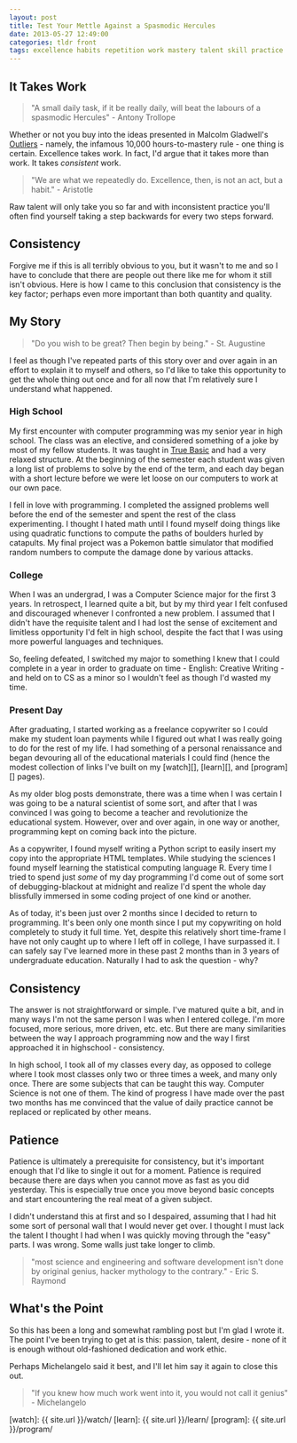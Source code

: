 ```yaml
---
layout: post
title: Test Your Mettle Against a Spasmodic Hercules
date: 2013-05-27 12:49:00
categories: tldr front
tags: excellence habits repetition work mastery talent skill practice
---
```


## It Takes Work

> "A small daily task, if it be really daily, will beat the labours of a spasmodic Hercules" - Antony
> Trollope

Whether or not you buy into the ideas presented in Malcolm Gladwell's [Outliers][] - namely, the infamous 10,000 hours-to-mastery rule - one thing is certain. Excellence takes work. In fact, I'd argue that it takes more than work. It takes _consistent_ work. 

> "We are what we repeatedly do. Excellence, then, is not an act, but a habit." - Aristotle

Raw talent will only take you so far and with inconsistent practice you'll often find yourself taking a step backwards for every two steps forward. 

## Consistency

Forgive me if this is all terribly obvious to you, but it wasn't to me and so I have to conclude that there are people out there like me for whom it still isn't obvious. Here is how I came to this conclusion that consistency is the key factor; perhaps even more important than both quantity and quality. 

## My Story

> "Do you wish to be great? Then begin by being." - St. Augustine

I feel as though I've repeated parts of this story over and over again in an effort to explain it to myself and others, so I'd like to take this opportunity to get the whole thing out once and for all now that I'm relatively sure I understand what happened. 

### High School

My first encounter with computer programming was my senior year in high school. The class was an elective, and considered something of a joke by most of my fellow students. It was taught in [True Basic][] and had a very relaxed structure. At the beginning of the semester each student was given a long list of problems to solve by the end of the term, and each day began with a short lecture before we were let loose on our computers to work at our own pace. 

I fell in love with programming. I completed the assigned problems well before the end of the semester and spent the rest of the class experimenting. I thought I hated math until I found myself doing things like using quadratic functions to compute the paths of boulders hurled by catapults. My final project was a Pokemon battle simulator that modified random numbers to compute the damage done by various attacks. 

### College

When I was an undergrad, I was a Computer Science major for the first 3 years. In retrospect, I learned quite a bit, but by my third year I felt confused and discouraged whenever I confronted a new problem. I assumed that I didn't have the requisite talent and I had lost the sense of excitement and limitless opportunity I'd felt in high school, despite the fact that I was using more powerful languages and techniques.

So, feeling defeated, I switched my major to something I knew that I could complete in a year in order to graduate on time - English: Creative Writing - and held on to CS as a minor so I wouldn't feel as though I'd wasted my time. 

### Present Day

After graduating, I started working as a freelance copywriter so I could make my student loan payments while I figured out what I was really going to do for the rest of my life. I had something of a personal renaissance and began devouring all of the educational materials I could find (hence the modest collection of links I've built on my [watch][], [learn][], and [program][] pages). 

As my older blog posts demonstrate, there was a time when I was certain I was going to be a natural scientist of some sort, and after that I was convinced I was going to become a teacher and revolutionize the educational system. However, over and over again, in one way or another, programming kept on coming back into the picture. 

As a copywriter, I found myself writing a Python script to easily insert my copy into the appropriate HTML templates. While studying the sciences I found myself learning the statistical computing language R. Every time I tried to spend just _some_ of my day programming I'd come out of some sort of debugging-blackout at midnight and realize I'd spent the whole day blissfully immersed in some coding project of one kind or another. 

As of today, it's been just over 2 months since I decided to return to programming. It's been only one month since I put my copywriting on hold completely to study it full time. Yet, despite this relatively short time-frame I have not only caught up to where I left off in college, I have surpassed it. I can safely say I've learned more in these past 2 months than in 3 years of undergraduate education. Naturally I had to ask the question - why?

## Consistency 

The answer is not straightforward or simple. I've matured quite a bit, and in many ways I'm not the same person I was when I entered college. I'm more focused, more serious, more driven, etc. etc. But there are many similarities between the way I approach programming now and the way I first approached it in highschool - consistency. 

In high school, I took all of my classes every day, as opposed to college where I took most classes only two or three times a week, and many only once. There are some subjects that can be taught this way. Computer Science is not one of them. The kind of progress I have made over the past two months has me convinced that the value of daily practice cannot be replaced or replicated by other means. 

## Patience

Patience is ultimately a prerequisite for consistency, but it's important enough that I'd like to single it out for a moment. Patience is required because there are days when you cannot move as fast as you did yesterday. This is especially true once you move beyond basic concepts and start encountering the real meat of a given subject. 

I didn't understand this at first and so I despaired, assuming that I had hit some sort of personal wall that I would never get over. I thought I must lack the talent I thought I had when I was quickly moving through the "easy" parts. I was wrong. Some walls just take longer to climb. 

> "most science and engineering and software development isn't done by original genius, hacker 
> mythology to the contrary." - Eric S. Raymond

## What's the Point

So this has been a long and somewhat rambling post but I'm glad I wrote it. The point I've been trying to get at is this: passion, talent, desire - none of it is enough without old-fashioned dedication and work ethic. 

Perhaps Michelangelo said it best, and I'll let him say it again to close this out.

> "If you knew how much work went into it, you would not call it genius" - Michelangelo


[Outliers]: http://en.wikipedia.org/wiki/Outliers_%28book%29
[True Basic]: http://www.truebasic.com/about
[watch]: {{ site.url }}/watch/
[learn]: {{ site.url }}/learn/
[program]: {{ site.url }}/program/
